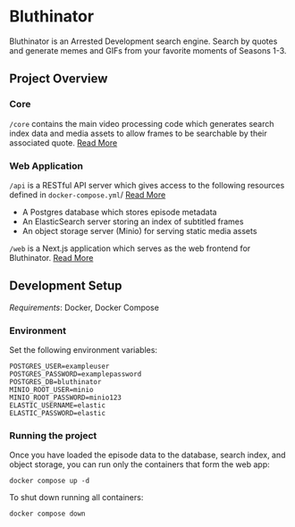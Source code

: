 # Bluthinator

Bluthinator is an Arrested Development search engine. Search by quotes and generate memes and GIFs from your favorite moments of Seasons 1-3.

## Project Overview

### Core
`/core` contains the main video processing code which generates search index data and media assets to allow frames to be searchable by their associated quote. [Read More](./core)

### Web Application
`/api` is a RESTful API server which gives access to the following resources defined in `docker-compose.yml`/ [Read More](./api)

- A Postgres database which stores episode metadata
- An ElasticSearch server storing an index of subtitled frames
- An object storage server (Minio) for serving static media assets

`/web` is a Next.js application which serves as the web frontend for Bluthinator. [Read More](./web)

## Development Setup
*Requirements*: Docker, Docker Compose

### Environment
Set the following environment variables:
```
POSTGRES_USER=exampleuser
POSTGRES_PASSWORD=examplepassword
POSTGRES_DB=bluthinator
MINIO_ROOT_USER=minio
MINIO_ROOT_PASSWORD=minio123
ELASTIC_USERNAME=elastic
ELASTIC_PASSWORD=elastic
```

### Running the project
Once you have loaded the episode data to the database, search index, and object storage, you can run only the containers that form the web app:
```
docker compose up -d
```

To shut down running all containers:
```
docker compose down
```
